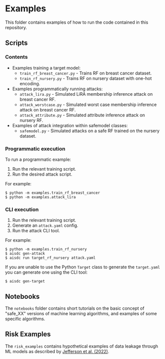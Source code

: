 # Examples

This folder contains examples of how to run the code contained in this repository.

## Scripts

### Contents

* Examples training a target model:
    - `train_rf_breast_cancer.py` - Trains RF on breast cancer dataset.
    - `train_rf_nursery.py` - Trains RF on nursery dataset with one-hot encoding.
* Examples programmatically running attacks:
    - `attack_lira.py` - Simulated LiRA membership inference attack on breast cancer RF.
    - `attack_worstcase.py` - Simulated worst case membership inference attack on breast cancer RF.
    - `attack_attribute.py` - Simulated attribute inference attack on nursery RF.
* Examples of attack integration within safemodel classes:
    - `safemodel.py` - Simulated attacks on a safe RF trained on the nursery dataset.

### Programmatic execution

To run a programmatic example:
1. Run the relevant training script.
2. Run the desired attack script.

For example:
```
$ python -m examples.train_rf_breast_cancer
$ python -m examples.attack_lira
```

### CLI execution

1. Run the relevant training script.
2. Generate an `attack.yaml` config.
3. Run the attack CLI tool.

For example:
```
$ python -m examples.train_rf_nursery
$ aisdc gen-attack
$ aisdc run target_rf_nursery attack.yaml
```

If you are unable to use the Python `Target` class to generate the `target.yaml` you can generate one using the CLI tool:

```
$ aisdc gen-target
```

## Notebooks

The `notebooks` folder contains short tutorials on the basic concept of "safe_XX" versions of machine learning algorithms, and examples of some specific algorithms.

## Risk Examples

The `risk_examples` contains hypothetical examples of data leakage through ML models as described by [Jefferson et al. (2022)](https://doi.org/10.5281/zenodo.6896214).
